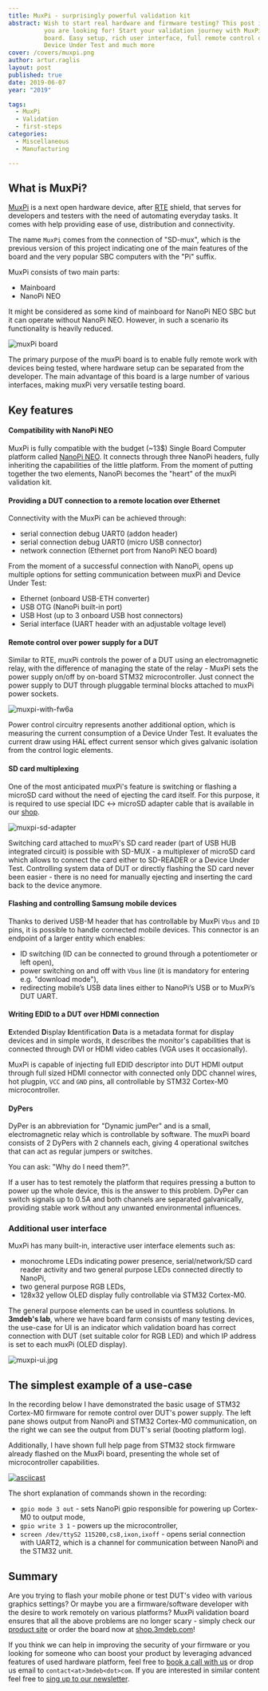 ```yaml
---
title: MuxPi - surprisingly powerful validation kit
abstract: Wish to start real hardware and firmware testing? This post is what
          you are looking for! Start your validation journey with MuxPi testing
          board. Easy setup, rich user interface, full remote control over
          Device Under Test and much more
cover: /covers/muxpi.png
author: artur.raglis
layout: post
published: true
date: 2019-06-07
year: "2019"

tags:
  - MuxPi
  - Validation
  - first-steps
categories:
  - Miscellaneous
  - Manufacturing

---
```


## What is MuxPi?

[MuxPi][muxpi] is a next open hardware device, after [RTE][rte] shield, that
serves for developers and testers with the need of automating everyday tasks. It
comes with help providing ease of use, distribution and connectivity.

The name `MuxPi` comes from the connection of "SD-mux", which is the previous
version of this project indicating one of the main features of the board and the
very popular SBC computers with the "Pi" suffix.

MuxPi consists of two main parts:

* Mainboard
* NanoPi NEO

It might be considered as some kind of mainboard for NanoPi NEO SBC but it
can operate without NanoPi NEO. However, in such a scenario its functionality is
heavily reduced.

![muxPi board](/covers/muxpi.png)

The primary purpose of the muxPi board is to enable fully remote work with
devices being tested, where hardware setup can be separated from the developer.
The main advantage of this board is a large number of various interfaces, making
muxPi very versatile testing board.

## Key features

#### Compatibility with NanoPi NEO

MuxPi is fully compatible with the budget (~13$) Single Board Computer platform
called [NanoPi NEO][nanopi]. It connects through three NanoPi headers, fully
inheriting the capabilities of the little platform. From the moment of putting
together the two elements, NanoPi becomes the "heart" of the muxPi validation
kit.

####  Providing a DUT connection to a remote location over Ethernet

Connectivity with the MuxPi can be achieved through:

* serial connection debug UART0 (addon header)
* serial connection debug UART0 (micro USB connector)
* network connection (Ethernet port from NanoPi NEO board)

From the moment of a successful connection with NanoPi, opens up multiple
options for setting communication between muxPi and Device Under Test:

* Ethernet (onboard USB-ETH converter)
* USB OTG (NanoPi built-in port)
* USB Host (up to 3 onboard USB host connectors)
* Serial interface (UART header with an adjustable voltage level)

#### Remote control over power supply for a DUT

Similar to RTE, muxPi controls the power of a DUT using an electromagnetic
relay, with the difference of managing the state of the relay - MuxPi sets the
power supply on/off by on-board STM32 microcontroller. Just connect the power
supply to DUT through pluggable terminal blocks attached to muxPi power sockets.

![muxpi-with-fw6a](/img/muxpi-setup.jpg)

Power control circuitry represents another additional option, which is measuring
the current consumption of a Device Under Test. It evaluates the current draw
using HAL effect current sensor which gives galvanic isolation from the control
logic elements.

#### SD card multiplexing

One of the most anticipated muxPi's feature is switching or flashing a microSD
card without the need of ejecting the card itself. For this purpose, it is
required to use special IDC <-> microSD adapter cable that is available in our
[shop][sd-adapter].

![muxpi-sd-adapter](/img/muxpi-sd-adapter.jpg)

Switching card attached to muxPi's SD card reader (part of USB HUB integrated
circuit) is possible with SD-MUX - a multiplexer of microSD card which allows to
connect the card either to SD-READER or a Device Under Test. Controlling system
data of DUT or directly flashing the SD card never been easier - there is no
need for manually ejecting and inserting the card back to the device anymore.

#### Flashing and controlling Samsung mobile devices

Thanks to derived USB-M header that has controllable by MuxPi `Vbus` and `ID`
pins, it is possible to handle connected mobile devices. This connector is an
endpoint of a larger entity which enables:

* ID switching (ID can be connected to ground through a potentiometer or left
  open),
* power switching on and off with `Vbus` line (it is mandatory for entering e.g.
  "download mode"),
* redirecting mobile’s USB data lines either to NanoPi’s USB or to MuxPi’s DUT
  UART.

#### Writing EDID to a DUT over HDMI connection

**E**xtended **D**isplay **I**dentification **D**ata is a metadata format for
display devices and in simple words, it describes the monitor's capabilities
that is connected through DVI or HDMI video cables (VGA uses it occasionally).

MuxPi is capable of injecting full EDID descriptor into DUT HDMI output through
full sized HDMI connector with connected only DDC channel wires, hot plugpin,
`VCC` and `GND` pins, all controllable by STM32 Cortex-M0 microcontroller.

#### DyPers

DyPer is an abbreviation for "Dynamic jumPer" and is a small, electromagnetic
relay which is controllable by software. The muxPi board consists of 2 DyPers
with 2 channels each, giving 4 operational switches that can act as regular
jumpers or switches.

You can ask: "Why do I need them?".

If a user has to test remotely the platform that requires pressing a button to
power up the whole device, this is the answer to this problem. DyPer can switch
signals up to 0.5A and both channels are separated galvanically, providing
stable work without any unwanted environmental influences.

### Additional user interface

MuxPi has many built-in, interactive user interface elements such as:

* monochrome LEDs indicating power presence, serial/network/SD card reader
  activity and two general purpose LEDs connected directly to NanoPi,
* two general purpose RGB LEDs,
* 128x32 yellow OLED display fully controllable via STM32 Cortex-M0.

The general purpose elements can be used in countless solutions. In **3mdeb's
lab**, where we have board farm consists of many testing devices, the use-case
for UI is an indicator which validation board has correct connection with DUT
(set suitable color for RGB LED) and which IP address is set to each muxPi (OLED
display).

![muxpi-ui.jpg](/img/muxpi-ui.jpg)

## The simplest example of a use-case

In the recording below I have demonstrated the basic usage of STM32 Cortex-M0
firmware for remote control over DUT's power supply. The left pane shows output
from NanoPi and STM32 Cortex-M0 communication, on the right we can see the
output from DUT's serial (booting platform log).

Additionally, I have shown full help page from STM32 stock firmware already
flashed on the MuxPi board, presenting the whole set of microcontroller
capabilities.

[![asciicast](https://asciinema.org/a/uKDNXFKyihXfCz88iYN1R5eEH.svg)](https://asciinema.org/a/uKDNXFKyihXfCz88iYN1R5eEH?speed=1.5)

The short explanation of commands shown in the recording:

* `gpio mode 3 out` - sets NanoPi gpio responsible for powering up Cortex-M0 to
  output mode,
* `gpio write 3 1` - powers up the microcontroller,
* `screen /dev/ttyS2 115200,cs8,ixon,ixoff` - opens serial connection with UART2,
  which is a channel for communication between NanoPi and the STM32 unit.

## Summary

Are you trying to flash your mobile phone or test DUT's video with various
graphics settings? Or maybe you are a firmware/software developer with the
desire to work remotely on various platforms? MuxPi validation board ensures
that all the above problems are no longer scary - simply check our [product
site][muxpi] or order the board now at [shop.3mdeb.com][shop-muxpi]!

If you think we can help in improving the security of your firmware or you
looking for someone who can boost your product by leveraging advanced features
of used hardware platform, feel free to [book a call with us](https://calendly.com/3mdeb/consulting-remote-meeting)
or drop us email to `contact<at>3mdeb<dot>com`. If you are interested in similar
content feel free to [sing up to our newsletter](http://eepurl.com/gfoekD).

[rte]: https://3mdeb.com/products/open-source-hardware/rte/
[muxpi]: https://3mdeb.com/products/open-source-hardware/muxpi/
[nanopi]: https://www.friendlyarm.com/index.php?route=product/product&product_id=132
[sd-adapter]: https://shop.3mdeb.com/product/muxsd-adapter/
[shop-muxpi]: https://shop.3mdeb.com/product/muxpi/
